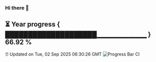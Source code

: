 ### Hi there 👋
⏳ Year progress { ████████████████████▁▁▁▁▁▁▁▁▁▁ } 66.92 %
---
⏰ Updated on Tue, 02 Sep 2025 06:30:26 GMT
![Progress Bar CI](https://github.com/liununu/liununu/workflows/Progress%20Bar%20CI/badge.svg)
